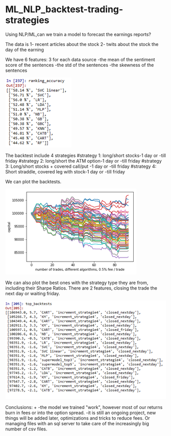 # ML_NLP_backtest-trading-strategies



Using NLP/ML,can we train a model to forecast the earnings reports?



The data is
1- recent articles about the stock
2- twits about the stock the day of the earning 


We have 6 features: 3 for each data source
-the mean of the sentiment score of the sentences
-the std of the sentences
-the skewness of the sentences


![](Images/accuracies_algorithms.png)



The backtest include 4 strategies 
#strategy 1: long/short stocks-1 day or -till friday
#strategy 2: long/short the ATM option-1 day or -till friday
#strategy 3: Long/short stocks + covered call/put -1 day or -till friday
#strategy 4: Short straddle, covered leg with stock-1 day or -till friday

We can plot the backtests.

![](Images/Backtest_all.png)

We can also plot the best ones with the strategy type they are from, including their Sharpe Ratios.
There are 2 features, closing the trade the next day or waiting friday.

![](Images/Ranking.png)




Conclusions: +
-the model we trained "work", however most of our returns burn in fees or into the option spread. 
-it is still an ongoing project, new things will be added later, optimizations and tricks to reduce fees. Or managing files with an sql server to take care of the increasingly big number of csv files.


